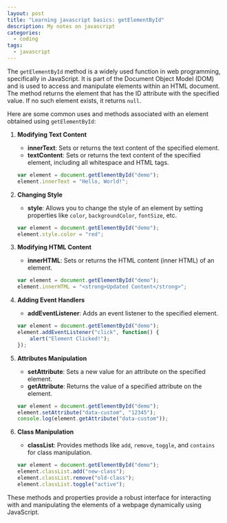 ```yaml
---
layout: post
title: "Learning javascript basics: getElementById"
description: My notes on javascript
categories:
  - coding
tags:
  - javascript
---
```



The `getElementById` method is a widely used function in web programming, specifically in JavaScript. It is part of the Document Object Model (DOM) and is used to access and manipulate elements within an HTML document. The method returns the element that has the ID attribute with the specified value. If no such element exists, it returns `null`.

Here are some common uses and methods associated with an element obtained using `getElementById`:

1. **Modifying Text Content**
   - **innerText**: Sets or returns the text content of the specified element.
   - **textContent**: Sets or returns the text content of the specified element, including all whitespace and HTML tags.

   ```javascript
   var element = document.getElementById("demo");
   element.innerText = "Hello, World!";
   ```

2. **Changing Style**
   - **style**: Allows you to change the style of an element by setting properties like `color`, `backgroundColor`, `fontSize`, etc.

   ```javascript
   var element = document.getElementById("demo");
   element.style.color = "red";
   ```

3. **Modifying HTML Content**
   - **innerHTML**: Sets or returns the HTML content (inner HTML) of an element.

   ```javascript
   var element = document.getElementById("demo");
   element.innerHTML = "<strong>Updated Content</strong>";
   ```

4. **Adding Event Handlers**
   - **addEventListener**: Adds an event listener to the specified element.

   ```javascript
   var element = document.getElementById("demo");
   element.addEventListener("click", function() {
       alert("Element Clicked!");
   });
   ```

5. **Attributes Manipulation**
   - **setAttribute**: Sets a new value for an attribute on the specified element.
   - **getAttribute**: Returns the value of a specified attribute on the element.

   ```javascript
   var element = document.getElementById("demo");
   element.setAttribute("data-custom", "12345");
   console.log(element.getAttribute("data-custom"));
   ```

6. **Class Manipulation**
   - **classList**: Provides methods like `add`, `remove`, `toggle`, and `contains` for class manipulation.

   ```javascript
   var element = document.getElementById("demo");
   element.classList.add("new-class");
   element.classList.remove("old-class");
   element.classList.toggle("active");
   ```

These methods and properties provide a robust interface for interacting with and manipulating the elements of a webpage dynamically using JavaScript.
